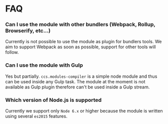 # FAQ

### Can I use the module with other bundlers (Webpack, Rollup, Browserify, etc...)

Currently is not possible to use the module as plugin for bundlers tools. We aim to support Webpack as soon as possible, support for other tools will follow.

### Can I use the module with Gulp

Yes but partially. `ccs.modules-compiler` is a simple node module and thus can be used inside any Gulp task. The module at the moment is not available as Gulp plugin therefore can't be used inside a Gulp stream.

### Which version of Node.js is supported

Currently we support only `Node 6.x` or higher because the module is written using several `es2015` features.